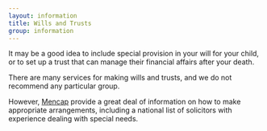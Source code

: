 ```yaml
---
layout: information
title: Wills and Trusts
group: information
---
```


It may be a good idea to include special provision in your will for your child, or to set up a trust that can manage their financial affairs after your death.

There are many services for making wills and trusts, and we do not recommend any particular group. 

However, [Mencap](http://www.mencap.org.uk/what-we-do/wills-and-trusts) provide a great deal of information on how to make appropriate arrangements, including a national list of solicitors with experience dealing with special needs.

